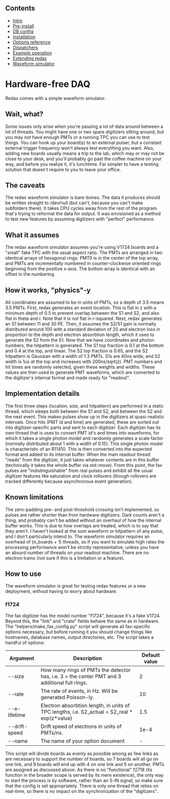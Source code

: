 ## Contents
* [Intro](index.md) 
* [Pre-install](prerequisites.md) 
* [DB config](databases.md) 
* [Installation](installation.md) 
* [Options reference](daq_options.md) 
* [Dispatchers](dispatcher.md)
* [Example operation](how_to_run.md)
* [Extending redax](new_digi.md)
* [Waveform simulator](fax.md)

# Hardware-free DAQ

Redax comes with a simple waveform simulator.

## Wait, what?

Some issues only arise when you're passing a lot of data around between a lot of threads.
You might have one or two spare digitizers sitting around, but you may not have enough PMTs or a running TPC you can use to test things.
You can hook up your board(s) to an external pulser, but a constant external trigger frequency won't always test everything you want.
Also, adding new boards usually means a trip to the lab, which may or may not be close to your desk, and you'll probably go past the coffee machine on your way, and before you realize it, it's lunchtime.
Far simpler to have a testing solution that doesn't require to you to leave your office.

## The caveats

The redax waveform simulator is bare-bones.
The data it produces should be written straight to /dev/null (but can't, because you can't make subfolders there).
It takes CPU cycles away from the rest of the program that's trying to reformat the data for output.
It was envisioned as a method to test new features by assuming digitizers with "perfect" performance.

## What it assumes

The redax waveform simulator assumes you're using V1724 boards and a "small" fake TPC with the usual aspect ratio.
The PMTs are arranged in two identical arrays of hexagonal rings.
PMT0 is in the center of the top array, and PMTs are incrementally numbered in counter-clockwise oriented rings beginning from the positive x-axis.
The bottom array is identical with an offset in the numbering.

## How it works, "physics"-y

All coordinates are assumed to be in units of PMTs, so a depth of 3.5 means 3.5 PMTs.
First, redax generates an event location.
This is flat in z with a minimum depth of 0.5 to prevent overlap between the S1 and S2, and also flat in theta and r.
Note that it is not flat in r-squared.
Next, redax generates an S1 between 11 and 30 PE.
Then, it assumes the S2/S1 gain is normally distributed around 100 with a standard deviation of 20 and electron loss in proportion to the depth and electron absorbtion length, which it uses to generate the S2 from the S1.
Now that we have coordinates and photon numbers, the hitpattern is generated.
The S1 top fraction is 0.1 at the bottom and 0.4 at the top, and linear.
The S2 top fraction is 0.65, and the S2 hitpattern is Gaussian with a width of 1.3 PMTs.
S1s are 40ns wide, and S2 width is 1us at the top and increases with 200ns/sqrt(z).
PMT numbers and hit times are randomly selected, given these weights and widths.
These values are then used to generate PMT waveforms, which are converted to the digitizer's internal format and made ready for "readout".

## Implementation details

The first three steps (location, size, and hitpattern) are performed in a static thread, which sleeps both between the S1 and S2, and between the S2 and the next event.
This makes pulses show up in the digitizers at quasi-realistic intervals.
Once hits (PMT id and time) are generated, these are sorted out into digitizer-specific parts and sent to each digitizer.
Each digitizer has its own thread that is uses to convert PMT id's and times into waveforms, for which it takes a single photon model and randomly generates a scale factor (normally distributed about 1 with a width of 0.15).
This single photon model is characteristic of an R11410.
This is then converted into the expected format and added to its internal buffer.
When the main readout thread "reads" from the digitizer, it just takes whatever contents are in this buffer (technically it takes the whole buffer via std::move).
From this point, the fax pulses are "indistinguishable" from real pulses and exhibit all the usual digitizer features like saturation and clock rollovers (though rollovers are tracked differently because asynchronous event generation).

## Known limitations

The zero-padding pre- and post-threshold crossing isn't implemented, so pulses are rather shorter than from hardware digitizers.
Dark counts aren't a thing, and probably can't be added without an overhaul of how the internal buffer works.
This is due to how overlaps are treated, which is to say that they aren't.
I haven't looked at the sum waveform or hitpattern of any pulse, and I don't particularly intend to.
The waveform simulator requires an overhead of (n_boards + 1) threads, so if you want to simulate high rates the processing performance won't be strictly representative, unless you have an absurd number of threads on your readout machine.
There are no electron trains (not sure if this is a limitation or a feature).

## How to use

The waveform simulator is great for testing redax features or a new deployment, without having to worry about hardware.

### f1724

The fax digitizer has the model number "f1724", because it's a fake V1724.
Beyond this, the "link" and "crate" fields behave the same as in hardware.
The "helpers/make_fax_config.py" script will generate all fax-specific options necessary,
but before running it you should change things like hostnames, database names, output directories, etc.
The script takes a handful of options:

|Argument   |Description   | Default value  |
| ----- | ----- | ----- |
|--size | How many rings of PMTs the detector has, i.e. 3 = the center PMT and 3 additional full rings. | 2 |
|--rate | The rate of events, in Hz. Will be generated Poisson-ly. | 10 |
|--e-lifetime | Electron absorbtion length, in units of TPC lengths, i.e. S2_actual = S2_real \* exp(z\*value) | 1.5 |
|--drift-speed | Drift speed of electrons in units of PMTs/ns. | 1e-4 |
|--name | The name of your option document | - |

This script will divide boards as evenly as possible among as few links as are necessary to support the number of boards, so 7 boards will all go on one link, and 9 boards will end up with 4 on one link and 5 on another.
PMTs are assigned as discussed above.
As there is no "functional" f2718 (its function in the broader scope is served by its mere existence), the only way to start the process is by software, rather than an S-IN signal, so make sure that the config is set appropriately.
There is only one thread that relies on real-time, so there is no impact on the synchronization of the "digitizers".

